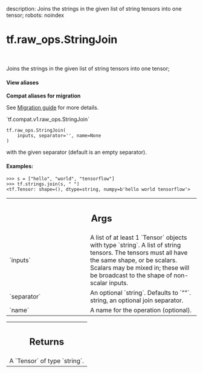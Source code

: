 description: Joins the strings in the given list of string tensors into one tensor;
robots: noindex

# tf.raw_ops.StringJoin

<!-- Insert buttons and diff -->

<table class="tfo-notebook-buttons tfo-api nocontent" align="left">

</table>



Joins the strings in the given list of string tensors into one tensor;

<section class="expandable">
  <h4 class="showalways">View aliases</h4>
  <p>
<b>Compat aliases for migration</b>
<p>See
<a href="https://www.tensorflow.org/guide/migrate">Migration guide</a> for
more details.</p>
<p>`tf.compat.v1.raw_ops.StringJoin`</p>
</p>
</section>

<pre class="devsite-click-to-copy prettyprint lang-py tfo-signature-link">
<code>tf.raw_ops.StringJoin(
    inputs, separator=&#x27;&#x27;, name=None
)
</code></pre>



<!-- Placeholder for "Used in" -->

with the given separator (default is an empty separator).

#### Examples:



```
>>> s = ["hello", "world", "tensorflow"]
>>> tf.strings.join(s, " ")
<tf.Tensor: shape=(), dtype=string, numpy=b'hello world tensorflow'>
```

<!-- Tabular view -->
 <table class="responsive fixed orange">
<colgroup><col width="214px"><col></colgroup>
<tr><th colspan="2"><h2 class="add-link">Args</h2></th></tr>

<tr>
<td>
`inputs`
</td>
<td>
A list of at least 1 `Tensor` objects with type `string`.
A list of string tensors.  The tensors must all have the same shape,
or be scalars.  Scalars may be mixed in; these will be broadcast to the shape
of non-scalar inputs.
</td>
</tr><tr>
<td>
`separator`
</td>
<td>
An optional `string`. Defaults to `""`.
string, an optional join separator.
</td>
</tr><tr>
<td>
`name`
</td>
<td>
A name for the operation (optional).
</td>
</tr>
</table>



<!-- Tabular view -->
 <table class="responsive fixed orange">
<colgroup><col width="214px"><col></colgroup>
<tr><th colspan="2"><h2 class="add-link">Returns</h2></th></tr>
<tr class="alt">
<td colspan="2">
A `Tensor` of type `string`.
</td>
</tr>

</table>

